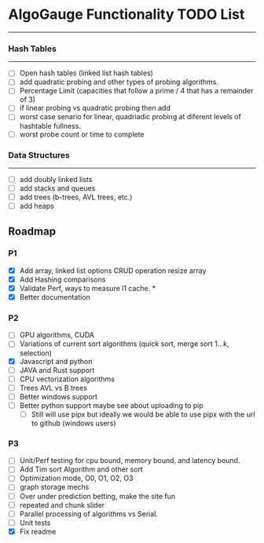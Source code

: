 # AlgoGauge Functionality TODO List
---

### Hash Tables
---

  - [ ] Open hash tables (linked list hash tables)
  - [ ] add quadratic probing and other types of probing algorithms.
  - [ ] Percentage Limit (capacities that follow a prime / 4 that has a remainder of 3)
  - [ ] if linear probing vs quadratic probing then add 
  - [ ] worst case senario for linear, quadriadic probing at diferent levels of hashtable fullness. 
  - [ ] worst probe count or time to complete 

### Data Structures
---
- [ ] add doubly linked lists
- [ ] add stacks and queues
- [ ] add trees (b-trees, AVL trees, etc.)
- [ ] add heaps

<!-- ROADMAP -->
## Roadmap

### P1

- [x] Add array, linked list options CRUD operation resize array
- [x] Add Hashing comparisons
- [x] Validate Perf, ways to measure l1 cache. *
- [x] Better documentation

### P2

- [ ] GPU algorithms, CUDA
- [ ] Variations of current sort algorithms (quick sort, merge sort 1...k, selection)
- [x] Javascript and python
- [ ] JAVA and Rust support
- [ ] CPU vectorization algorithms
- [ ] Trees AVL vs B trees
- [ ] Better windows support
- [ ] Better python support maybe see about uploading to pip
  - [ ] Still will use pipx but ideally we would be able to use pipx with the url to github (windows users)

### P3

- [ ] Unit/Perf testing for cpu bound, memory bound, and latency bound.
- [ ] Add Tim sort Algorithm and other sort
- [ ] Optimization mode, O0, O1, O2, O3
- [ ] graph storage mechs
- [ ] Over under prediction betting, make the site fun
- [ ] repeated and chunk slider
- [ ] Parallel processing of algorithms vs Serial.
- [ ] Unit tests
- [x] Fix readme
